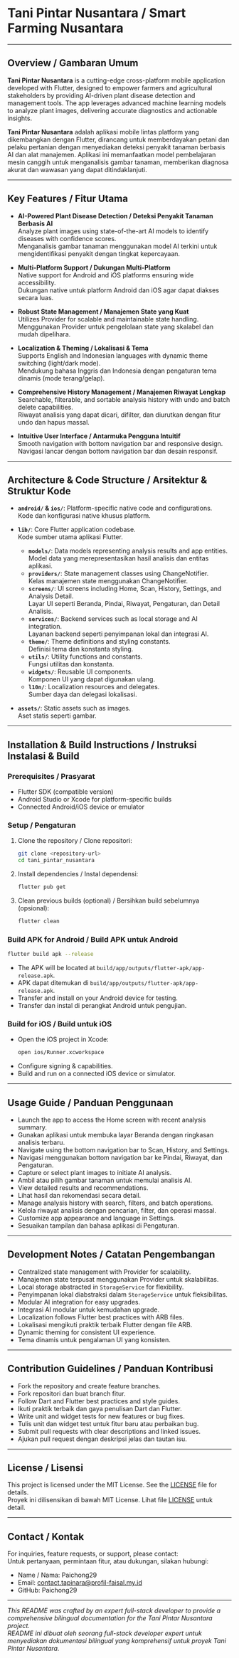 # Tani Pintar Nusantara / Smart Farming Nusantara

---

## Overview / Gambaran Umum

**Tani Pintar Nusantara** is a cutting-edge cross-platform mobile application developed with Flutter, designed to empower farmers and agricultural stakeholders by providing AI-driven plant disease detection and management tools. The app leverages advanced machine learning models to analyze plant images, delivering accurate diagnostics and actionable insights.

**Tani Pintar Nusantara** adalah aplikasi mobile lintas platform yang dikembangkan dengan Flutter, dirancang untuk memberdayakan petani dan pelaku pertanian dengan menyediakan deteksi penyakit tanaman berbasis AI dan alat manajemen. Aplikasi ini memanfaatkan model pembelajaran mesin canggih untuk menganalisis gambar tanaman, memberikan diagnosa akurat dan wawasan yang dapat ditindaklanjuti.

---

## Key Features / Fitur Utama

- **AI-Powered Plant Disease Detection / Deteksi Penyakit Tanaman Berbasis AI**  
  Analyze plant images using state-of-the-art AI models to identify diseases with confidence scores.  
  Menganalisis gambar tanaman menggunakan model AI terkini untuk mengidentifikasi penyakit dengan tingkat kepercayaan.

- **Multi-Platform Support / Dukungan Multi-Platform**  
  Native support for Android and iOS platforms ensuring wide accessibility.  
  Dukungan native untuk platform Android dan iOS agar dapat diakses secara luas.

- **Robust State Management / Manajemen State yang Kuat**  
  Utilizes Provider for scalable and maintainable state handling.  
  Menggunakan Provider untuk pengelolaan state yang skalabel dan mudah dipelihara.

- **Localization & Theming / Lokalisasi & Tema**  
  Supports English and Indonesian languages with dynamic theme switching (light/dark mode).  
  Mendukung bahasa Inggris dan Indonesia dengan pengaturan tema dinamis (mode terang/gelap).

- **Comprehensive History Management / Manajemen Riwayat Lengkap**  
  Searchable, filterable, and sortable analysis history with undo and batch delete capabilities.  
  Riwayat analisis yang dapat dicari, difilter, dan diurutkan dengan fitur undo dan hapus massal.

- **Intuitive User Interface / Antarmuka Pengguna Intuitif**  
  Smooth navigation with bottom navigation bar and responsive design.  
  Navigasi lancar dengan bottom navigation bar dan desain responsif.

---

## Architecture & Code Structure / Arsitektur & Struktur Kode

- **`android/` & `ios/`**: Platform-specific native code and configurations.  
  Kode dan konfigurasi native khusus platform.

- **`lib/`**: Core Flutter application codebase.  
  Kode sumber utama aplikasi Flutter.  
  - **`models/`**: Data models representing analysis results and app entities.  
    Model data yang merepresentasikan hasil analisis dan entitas aplikasi.  
  - **`providers/`**: State management classes using ChangeNotifier.  
    Kelas manajemen state menggunakan ChangeNotifier.  
  - **`screens/`**: UI screens including Home, Scan, History, Settings, and Analysis Detail.  
    Layar UI seperti Beranda, Pindai, Riwayat, Pengaturan, dan Detail Analisis.  
  - **`services/`**: Backend services such as local storage and AI integration.  
    Layanan backend seperti penyimpanan lokal dan integrasi AI.  
  - **`theme/`**: Theme definitions and styling constants.  
    Definisi tema dan konstanta styling.  
  - **`utils/`**: Utility functions and constants.  
    Fungsi utilitas dan konstanta.  
  - **`widgets/`**: Reusable UI components.  
    Komponen UI yang dapat digunakan ulang.  
  - **`l10n/`**: Localization resources and delegates.  
    Sumber daya dan delegasi lokalisasi.

- **`assets/`**: Static assets such as images.  
  Aset statis seperti gambar.

---

## Installation & Build Instructions / Instruksi Instalasi & Build

### Prerequisites / Prasyarat
- Flutter SDK (compatible version)  
- Android Studio or Xcode for platform-specific builds  
- Connected Android/iOS device or emulator  

### Setup / Pengaturan
1. Clone the repository / Clone repositori:  
   ```bash
   git clone <repository-url>
   cd tani_pintar_nusantara
   ```
2. Install dependencies / Instal dependensi:  
   ```bash
   flutter pub get
   ```
3. Clean previous builds (optional) / Bersihkan build sebelumnya (opsional):  
   ```bash
   flutter clean
   ```

### Build APK for Android / Build APK untuk Android
```bash
flutter build apk --release
```
- The APK will be located at `build/app/outputs/flutter-apk/app-release.apk`.  
- APK dapat ditemukan di `build/app/outputs/flutter-apk/app-release.apk`.  
- Transfer and install on your Android device for testing.  
- Transfer dan instal di perangkat Android untuk pengujian.

### Build for iOS / Build untuk iOS
- Open the iOS project in Xcode:  
  ```bash
  open ios/Runner.xcworkspace
  ```
- Configure signing & capabilities.  
- Build and run on a connected iOS device or simulator.  

---

## Usage Guide / Panduan Penggunaan

- Launch the app to access the Home screen with recent analysis summary.  
- Gunakan aplikasi untuk membuka layar Beranda dengan ringkasan analisis terbaru.  
- Navigate using the bottom navigation bar to Scan, History, and Settings.  
- Navigasi menggunakan bottom navigation bar ke Pindai, Riwayat, dan Pengaturan.  
- Capture or select plant images to initiate AI analysis.  
- Ambil atau pilih gambar tanaman untuk memulai analisis AI.  
- View detailed results and recommendations.  
- Lihat hasil dan rekomendasi secara detail.  
- Manage analysis history with search, filters, and batch operations.  
- Kelola riwayat analisis dengan pencarian, filter, dan operasi massal.  
- Customize app appearance and language in Settings.  
- Sesuaikan tampilan dan bahasa aplikasi di Pengaturan.

---

## Development Notes / Catatan Pengembangan

- Centralized state management with Provider for scalability.  
- Manajemen state terpusat menggunakan Provider untuk skalabilitas.  
- Local storage abstracted in `StorageService` for flexibility.  
- Penyimpanan lokal diabstraksi dalam `StorageService` untuk fleksibilitas.  
- Modular AI integration for easy upgrades.  
- Integrasi AI modular untuk kemudahan upgrade.  
- Localization follows Flutter best practices with ARB files.  
- Lokalisasi mengikuti praktik terbaik Flutter dengan file ARB.  
- Dynamic theming for consistent UI experience.  
- Tema dinamis untuk pengalaman UI yang konsisten.

---

## Contribution Guidelines / Panduan Kontribusi

- Fork the repository and create feature branches.  
- Fork repositori dan buat branch fitur.  
- Follow Dart and Flutter best practices and style guides.  
- Ikuti praktik terbaik dan gaya penulisan Dart dan Flutter.  
- Write unit and widget tests for new features or bug fixes.  
- Tulis unit dan widget test untuk fitur baru atau perbaikan bug.  
- Submit pull requests with clear descriptions and linked issues.  
- Ajukan pull request dengan deskripsi jelas dan tautan isu.

---

## License / Lisensi

This project is licensed under the MIT License. See the [LICENSE](LICENSE) file for details.  
Proyek ini dilisensikan di bawah MIT License. Lihat file [LICENSE](LICENSE) untuk detail.

---

## Contact / Kontak

For inquiries, feature requests, or support, please contact:  
Untuk pertanyaan, permintaan fitur, atau dukungan, silakan hubungi:

- Name / Nama: Paichong29  
- Email: contact.tapinara@profil-faisal.my.id  
- GitHub: Paichong29  

---

*This README was crafted by an expert full-stack developer to provide a comprehensive bilingual documentation for the Tani Pintar Nusantara project.*  
*README ini dibuat oleh seorang full-stack developer expert untuk menyediakan dokumentasi bilingual yang komprehensif untuk proyek Tani Pintar Nusantara.*
